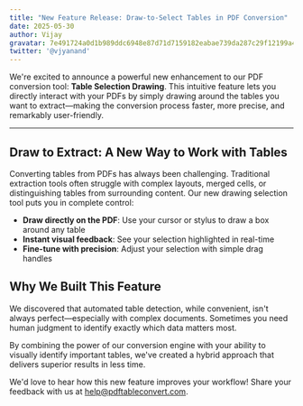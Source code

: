 ```yaml
---
title: "New Feature Release: Draw-to-Select Tables in PDF Conversion"
date: 2025-05-30
author: Vijay
gravatar: 7e491724a0d1b989ddc6948e87d71d7159182eabae739da287c29f12199a4d14
twitter: '@vjyanand'
---
```

We're excited to announce a powerful new enhancement to our PDF conversion tool: **Table Selection Drawing**. This intuitive feature lets you directly interact with your PDFs by simply drawing around the tables you want to extract—making the conversion process faster, more precise, and remarkably user-friendly.

---
## Draw to Extract: A New Way to Work with Tables

Converting tables from PDFs has always been challenging. Traditional extraction tools often struggle with complex layouts, merged cells, or distinguishing tables from surrounding content. Our new drawing selection tool puts you in complete control:

- **Draw directly on the PDF**: Use your cursor or stylus to draw a box around any table
- **Instant visual feedback**: See your selection highlighted in real-time
- **Fine-tune with precision**: Adjust your selection with simple drag handles

## Why We Built This Feature

We discovered that automated table detection, while convenient, isn't always perfect—especially with complex documents. Sometimes you need human judgment to identify exactly which data matters most.

By combining the power of our conversion engine with your ability to visually identify important tables, we've created a hybrid approach that delivers superior results in less time.


We'd love to hear how this new feature improves your workflow! Share your feedback with us at help@pdftableconvert.com.